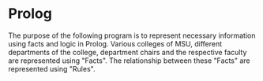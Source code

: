 # Prolog
The purpose of the following program is to represent necessary information using facts and logic in Prolog. Various colleges of MSU, different departments of the college, department chairs and the respective faculty are represented using "Facts". The relationship between these "Facts" are represented using "Rules".
